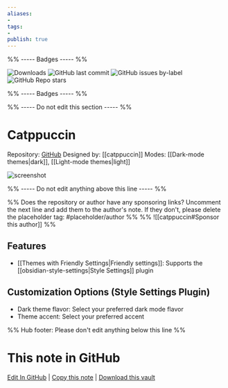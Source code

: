 ```yaml
---
aliases:
- 
tags: 
- 
publish: true
---
```


%% ----- Badges ----- %%

![Downloads](https://img.shields.io/badge/downloads-197540-573E7A?style=for-the-badge&logo=)
![GitHub last commit](https://img.shields.io/github/last-commit/catppuccin/obsidian?color=573E7A&label=last%20update&logo=github&style=for-the-badge)
![GitHub issues by-label](https://img.shields.io/github/issues/catppuccin/obsidian/help%20wanted?color=573E7A&logo=github&style=for-the-badge) 
![GitHub Repo stars](https://img.shields.io/github/stars/catppuccin/obsidian?color=573E7A&logo=github&style=for-the-badge)

%% ----- Badges ----- %%

%% ----- Do not edit this section ----- %%

# Catppuccin

Repository: [GitHub](https://github.com/catppuccin/obsidian)
Designed by: [[catppuccin]]
Modes: [[Dark-mode themes|dark]], [[Light-mode themes|light]]



![screenshot](https://github.com/catppuccin/obsidian/raw/HEAD/assets/screenshot.png)

%% ----- Do not edit anything above this line ----- %% 

%% Does the repository or author have any sponsoring links? Uncomment the next line and add them to the author's note. If they don't, please delete the placeholder tag: #placeholder/author %%
%% ![[catppuccin#Sponsor this author]] %%


## Features

- [[Themes with Friendly Settings|Friendly settings]]: Supports the [[obsidian-style-settings|Style Settings]] plugin

## Customization Options (Style Settings Plugin) 
- Dark theme flavor: Select your preferred dark mode flavor
- Theme accent: Select your preferred accent


%% Hub footer: Please don't edit anything below this line %%

# This note in GitHub

<span class="git-footer">[Edit In GitHub](https://github.dev/obsidian-community/obsidian-hub/blob/main/02%20-%20Community%20Expansions/02.05%20All%20Community%20Expansions/Themes/Catppuccin.md "git-hub-edit-note") | [Copy this note](https://raw.githubusercontent.com/obsidian-community/obsidian-hub/main/02%20-%20Community%20Expansions/02.05%20All%20Community%20Expansions/Themes/Catppuccin.md "git-hub-copy-note") | [Download this vault](https://github.com/obsidian-community/obsidian-hub/archive/refs/heads/main.zip "git-hub-download-vault") </span>
